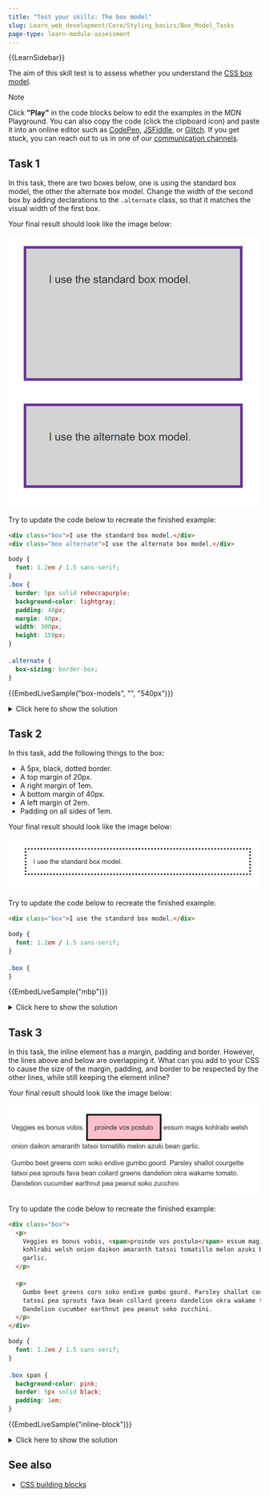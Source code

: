 ```yaml
---
title: "Test your skills: The box model"
slug: Learn_web_development/Core/Styling_basics/Box_Model_Tasks
page-type: learn-module-assessment
---
```


{{LearnSidebar}}

The aim of this skill test is to assess whether you understand the [CSS box model](/en-US/docs/Learn/CSS/Building_blocks/The_box_model).

> [!NOTE]
> Click **"Play"** in the code blocks below to edit the examples in the MDN Playground.
> You can also copy the code (click the clipboard icon) and paste it into an online editor such as [CodePen](https://codepen.io/), [JSFiddle](https://jsfiddle.net/), or [Glitch](https://glitch.com/).
> If you get stuck, you can reach out to us in one of our [communication channels](/en-US/docs/MDN/Community/Communication_channels).

## Task 1

In this task, there are two boxes below, one is using the standard box model, the other the alternate box model. Change the width of the second box by adding declarations to the `.alternate` class, so that it matches the visual width of the first box.

Your final result should look like the image below:

![Two boxes of the same size](mdn-box-model1.png)

Try to update the code below to recreate the finished example:

```html live-sample___box-models
<div class="box">I use the standard box model.</div>
<div class="box alternate">I use the alternate box model.</div>
```

```css live-sample___box-models
body {
  font: 1.2em / 1.5 sans-serif;
}
.box {
  border: 5px solid rebeccapurple;
  background-color: lightgray;
  padding: 40px;
  margin: 40px;
  width: 300px;
  height: 150px;
}

.alternate {
  box-sizing: border-box;
}
```

{{EmbedLiveSample("box-models", "", "540px")}}

<details>
<summary>Click here to show the solution</summary>

You will need to increase the height and width of the second block, to add the size of the padding and border:

```css
.alternate {
  box-sizing: border-box;
  width: 390px;
  height: 240px;
}
```

</details>

## Task 2

In this task, add the following things to the box:

- A 5px, black, dotted border.
- A top margin of 20px.
- A right margin of 1em.
- A bottom margin of 40px.
- A left margin of 2em.
- Padding on all sides of 1em.

Your final result should look like the image below:

![A box with a dotted border](mdn-box-model2.png)

Try to update the code below to recreate the finished example:

```html live-sample___mbp
<div class="box">I use the standard box model.</div>
```

```css live-sample___mbp
body {
  font: 1.2em / 1.5 sans-serif;
}

.box {
}
```

{{EmbedLiveSample("mbp")}}

<details>
<summary>Click here to show the solution</summary>

This task involves using the margin, border and padding properties correctly.
You might choose to use the longhand properties ({{cssxref("margin-top")}}, {{cssxref("margin-right")}}, etc.), however when setting a margin and padding on all sides, the shorthand is probably the better choice:

```css
.box {
  border: 5px dotted black;
  margin: 20px 1em 40px 2em;
  padding: 1em;
}
```

</details>

## Task 3

In this task, the inline element has a margin, padding and border. However, the lines above and below are overlapping it. What can you add to your CSS to cause the size of the margin, padding, and border to be respected by the other lines, while still keeping the element inline?

Your final result should look like the image below:

![An inline box with space between it and the text around it.](mdn-box-model3.png)

Try to update the code below to recreate the finished example:

```html live-sample___inline-block
<div class="box">
  <p>
    Veggies es bonus vobis, <span>proinde vos postulo</span> essum magis
    kohlrabi welsh onion daikon amaranth tatsoi tomatillo melon azuki bean
    garlic.
  </p>

  <p>
    Gumbo beet greens corn soko endive gumbo gourd. Parsley shallot courgette
    tatsoi pea sprouts fava bean collard greens dandelion okra wakame tomato.
    Dandelion cucumber earthnut pea peanut soko zucchini.
  </p>
</div>
```

```css live-sample___inline-block
body {
  font: 1.2em / 1.5 sans-serif;
}

.box span {
  background-color: pink;
  border: 5px solid black;
  padding: 1em;
}
```

{{EmbedLiveSample("inline-block")}}

<details>
<summary>Click here to show the solution</summary>

Solving this task requires that you understand when to use different {{cssxref("display")}} values.
After adding `display: inline-block`, the block direction margin, border and padding will cause the other lines to be pushed away from the element:

```css
.box span {
  background-color: pink;
  border: 5px solid black;
  padding: 1em;
  display: inline-block;
}
```

</details>

## See also

- [CSS building blocks](/en-US/docs/Learn/CSS/Building_blocks)
